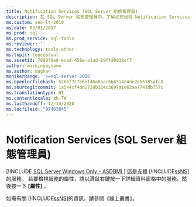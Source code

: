 ```yaml
---
title: Notification Services (SQL Server 組態管理員)
description: 在 SQL Server 組態管理員中，了解如何檢視 Notification Services 架構的屬性。
ms.custom: seo-lt-2019
ms.date: 03/01/2017
ms.prod: sql
ms.prod_service: sql-tools
ms.reviewer: ''
ms.technology: tools-other
ms.topic: conceptual
ms.assetid: 78d9f0e8-eca8-458e-a1ad-29ffa0838ef7
author: markingmyname
ms.author: maghan
monikerRange: '>=sql-server-2016'
ms.openlocfilehash: 526627c7e6ef46a8aac6b6514e4de2e66185afc8
ms.sourcegitcommit: 1a544cf4dd2720b124c3697d1e62ae7741db757c
ms.translationtype: HT
ms.contentlocale: zh-TW
ms.lasthandoff: 12/14/2020
ms.locfileid: "97463845"
---
```

# <a name="notification-services-sql-server-configuration-manager"></a>Notification Services (SQL Server 組態管理員)
[!INCLUDE [SQL Server Windows Only - ASDBMI ](../../includes/applies-to-version/sql-windows-only-asdbmi.md)]
  這是支援 [!INCLUDE[ssNS](../../includes/ssns-md.md)]的服務。 若要檢視服務的屬性，請以滑鼠右鍵按一下詳細資料窗格中的服務，然後按一下 **[屬性]** 。  
  
 如需有關 [!INCLUDE[ssNS](../../includes/ssns-md.md)]的資訊，請參閱《線上叢書》。  
  
  
